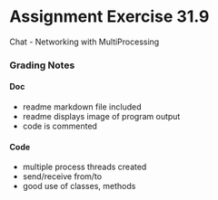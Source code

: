 # Assignment Exercise 31.9


Chat - Networking with MultiProcessing					


### Grading Notes

#### Doc
- readme markdown file included
- readme displays image of program output
- code is commented

#### Code
- multiple process threads created 
- send/receive from/to
- good use of classes, methods 
